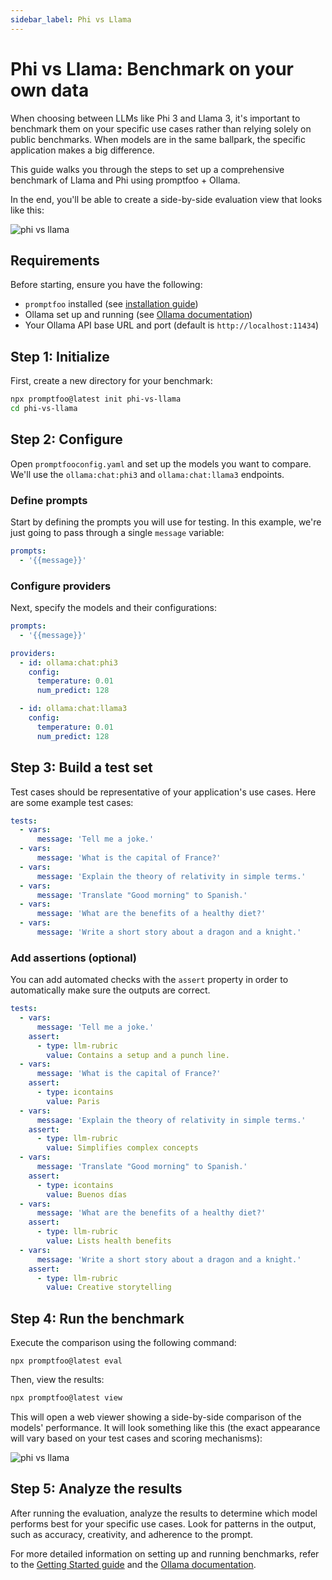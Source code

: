 ```yaml
---
sidebar_label: Phi vs Llama
---
```


# Phi vs Llama: Benchmark on your own data

When choosing between LLMs like Phi 3 and Llama 3, it's important to benchmark them on your specific use cases rather than relying solely on public benchmarks. When models are in the same ballpark, the specific application makes a big difference.

This guide walks you through the steps to set up a comprehensive benchmark of Llama and Phi using promptfoo + Ollama.

In the end, you'll be able to create a side-by-side evaluation view that looks like this:

![phi vs llama](/img/docs/phi-vs-llama.png)

## Requirements

Before starting, ensure you have the following:

- `promptfoo` installed (see [installation guide](/docs/installation))
- Ollama set up and running (see [Ollama documentation](/docs/providers/ollama))
- Your Ollama API base URL and port (default is `http://localhost:11434`)

## Step 1: Initialize

First, create a new directory for your benchmark:

```sh
npx promptfoo@latest init phi-vs-llama
cd phi-vs-llama
```

## Step 2: Configure

Open `promptfooconfig.yaml` and set up the models you want to compare. We'll use the `ollama:chat:phi3` and `ollama:chat:llama3` endpoints.

### Define prompts

Start by defining the prompts you will use for testing. In this example, we're just going to pass through a single `message` variable:

```yaml
prompts:
  - '{{message}}'
```

### Configure providers

Next, specify the models and their configurations:

```yaml
prompts:
  - '{{message}}'

providers:
  - id: ollama:chat:phi3
    config:
      temperature: 0.01
      num_predict: 128

  - id: ollama:chat:llama3
    config:
      temperature: 0.01
      num_predict: 128
```

## Step 3: Build a test set

Test cases should be representative of your application's use cases. Here are some example test cases:

```yaml
tests:
  - vars:
      message: 'Tell me a joke.'
  - vars:
      message: 'What is the capital of France?'
  - vars:
      message: 'Explain the theory of relativity in simple terms.'
  - vars:
      message: 'Translate "Good morning" to Spanish.'
  - vars:
      message: 'What are the benefits of a healthy diet?'
  - vars:
      message: 'Write a short story about a dragon and a knight.'
```

### Add assertions (optional)

You can add automated checks with the `assert` property in order to automatically make sure the outputs are correct.

```yaml
tests:
  - vars:
      message: 'Tell me a joke.'
    assert:
      - type: llm-rubric
        value: Contains a setup and a punch line.
  - vars:
      message: 'What is the capital of France?'
    assert:
      - type: icontains
        value: Paris
  - vars:
      message: 'Explain the theory of relativity in simple terms.'
    assert:
      - type: llm-rubric
        value: Simplifies complex concepts
  - vars:
      message: 'Translate "Good morning" to Spanish.'
    assert:
      - type: icontains
        value: Buenos días
  - vars:
      message: 'What are the benefits of a healthy diet?'
    assert:
      - type: llm-rubric
        value: Lists health benefits
  - vars:
      message: 'Write a short story about a dragon and a knight.'
    assert:
      - type: llm-rubric
        value: Creative storytelling
```

## Step 4: Run the benchmark

Execute the comparison using the following command:

```
npx promptfoo@latest eval
```

Then, view the results:

```sh
npx promptfoo@latest view
```

This will open a web viewer showing a side-by-side comparison of the models' performance. It will look something like this (the exact appearance will vary based on your test cases and scoring mechanisms):

![phi vs llama](/img/docs/phi-vs-llama.png)

## Step 5: Analyze the results

After running the evaluation, analyze the results to determine which model performs best for your specific use cases. Look for patterns in the output, such as accuracy, creativity, and adherence to the prompt.

For more detailed information on setting up and running benchmarks, refer to the [Getting Started guide](/docs/getting-started) and the [Ollama documentation](/docs/providers/ollama).
